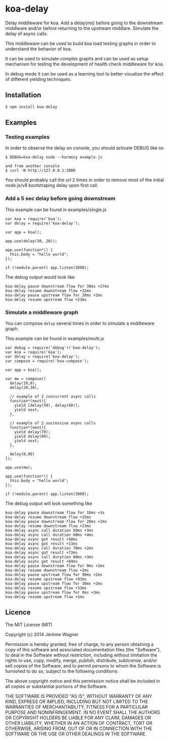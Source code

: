 # koa-delay

  Delay middleware for koa.
  Add a delay(ms) before going to the downstream middlware and/or before
  returning to the upstream middlare.
  Simulate the delay of async calls.

  This middleware can be used to build koa load testing graphs in order to understand the behavior of koa.

  It can be used to simulate complex graphs and can be used as setup mechanism for testing the development of health check middleware for koa.

  In debug mode it can be used as a learning tool to better visualize the effect of different yielding techniques.

## Installation

```js
$ npm install koa-delay
```

## Examples

### Testing examples

In order to observe the delay on console, you should activate DEBUG like so

```
$ DEBUG=koa-delay node --harmony example.js

and from another console
$ curl -N http://127.0.0.1:3000
```

You should probably call the url 2 times in order to remove most of the initial node.js/v8 bootstraping delay upon first call.

### Add a 5 sec delay before going downstream

This example can be found in examples/single.js

```
var koa = require('koa');
var delay = require('koa-delay');

var app = koa();

app.use(delay(30, 20));

app.use(function*() {
  this.body = "hello world";
});

if (!module.parent) app.listen(3000);
```

The debug output would look like

```
koa-delay pause downstream flow for 30ms +27ms
koa-delay resume downstream flow +32ms
koa-delay pause upstream flow for 20ms +2ms
koa-delay resume upstream flow +23ms
```

### Simulate a middleware graph

You can compose `delay` several times in order to simulate a middleware graph.

This example can be found in examples/multi.js

```
var debug = require('debug')('koa-delay');
var koa = require('koa');
var delay = require('koa-delay');
var compose = require('koa-compose');

var app = koa();

var mw = compose([
  delay(10,0),
  delay(20,30),

  // example of 2 concurrent async calls
  function*(next){
    yield [delay(50), delay(60)];
    yield next;
  },

  // example of 2 successive async calls
  function*(next){
    yield delay(70);
    yield delay(80);
    yield next;
  },

  delay(0,90)
]);

app.use(mw);

app.use(function*() {
  this.body = "hello world";
});

if (!module.parent) app.listen(3000);
```

The debug output will look something like

```
koa-delay pause downstream flow for 10ms +3s
koa-delay resume downstream flow +15ms
koa-delay pause downstream flow for 20ms +2ms
koa-delay resume downstream flow +23ms
koa-delay async call duration 50ms +3ms
koa-delay async call duration 60ms +4ms
koa-delay async got result +50ms
koa-delay async got result +13ms
koa-delay async call duration 70ms +2ms
koa-delay async got result +73ms
koa-delay async call duration 80ms +3ms
koa-delay async got result +84ms
koa-delay pause downstream flow for 0ms +2ms
koa-delay resume downstream flow +2ms
koa-delay pause upstream flow for 90ms +2ms
koa-delay resume upstream flow +93ms
koa-delay pause upstream flow for 30ms +2ms
koa-delay resume upstream flow +33ms
koa-delay pause upstream flow for 0ms +3ms
koa-delay resume upstream flow +1ms
```

## Licence

The MIT License (MIT)

Copyright (c) 2014 Jérôme Wagner

Permission is hereby granted, free of charge, to any person obtaining a copy of this software and associated documentation files (the "Software"), to deal in the Software without restriction, including without limitation the rights to use, copy, modify, merge, publish, distribute, sublicense, and/or sell copies of the Software, and to permit persons to whom the Software is furnished to do so, subject to the following conditions:

The above copyright notice and this permission notice shall be included in all copies or substantial portions of the Software.

THE SOFTWARE IS PROVIDED "AS IS", WITHOUT WARRANTY OF ANY KIND, EXPRESS OR IMPLIED, INCLUDING BUT NOT LIMITED TO THE WARRANTIES OF MERCHANTABILITY, FITNESS FOR A PARTICULAR PURPOSE AND NONINFRINGEMENT. IN NO EVENT SHALL THE AUTHORS OR COPYRIGHT HOLDERS BE LIABLE FOR ANY CLAIM, DAMAGES OR OTHER LIABILITY, WHETHER IN AN ACTION OF CONTRACT, TORT OR OTHERWISE, ARISING FROM, OUT OF OR IN CONNECTION WITH THE SOFTWARE OR THE USE OR OTHER DEALINGS IN THE SOFTWARE.

